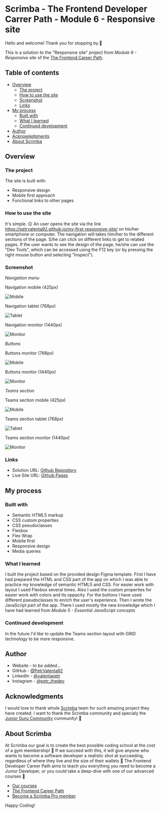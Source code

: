 # Scrimba - The Frontend Developer Carrer Path - Module 6 - Responsive site

Hello and welcome! Thank you for stopping by.🤠

This is a solution to the "Responsive site" project from _Module 6 - Responsive site_ of the [The Frontend Career Path](https://scrimba.com/learn/frontend).

## Table of contents

- [Overview](#overview)
  - [The project](#the-challenge)
  - [How to use the site](#how-to-use-the-app)
  - [Screenshot](#screenshot)
  - [Links](#links)
- [My process](#my-process)
  - [Built with](#built-with)
  - [What I learned](#what-i-learned)
  - [Continued development](#continued-development)
- [Author](#author)
- [Acknowledgments](#acknowledgments)
- [About Scrimba](#about-scrimba)

## Overview

### The project

The site is built with:

- Responsive design
- Mobile first approach
- Functional links to other pages

### How to use the site

It's simple. 😉 An user opens the site via the link https://petrvalenta92.github.io/my-first-responsive-site/ on his/her smartphone or computer.
The navigation will takes him/her to the different sections of the page. S/he can click on different links to get to related pages.
If the user wants to see the design of the page, he/she can use the "Dev Tools", which can be accessed using the F12 key (or by pressing the right mouse button and selecting "Inspect").

### Screenshot

_Navigation menu_

Navigation mobile (425px)

![Mobile](./images/screenshots/Nav_425px.png)

Navigation tablet (768px)

![Tablet](./images/screenshots/Nav_768px.png)

Navigation monitor (1440px)

![Monitor](./images/screenshots/Nav_1440px.png)

_Buttons_

Buttons monitor (768px)

![Mobile](./images/screenshots/Buttons_768px.png)

Buttons monitor (1440px)

![Monitor](./images/screenshots/Buttons_1440px.png)

_Teams section_

Teams section mobile (425px)

![Mobile](./images/screenshots/Teams_425px.png)

Teams section tablet (768px)

![Tablet](./images/screenshots/Teams_768px.png)

Teams section monitor (1440px)

![Monitor](./images/screenshots/Teams_1440px.png)

### Links

- Solution URL: [Github Repository](https://github.com/PetrValenta92/my-first-responsive-site)
- Live Site URL: [Github Pages](https://petrvalenta92.github.io/my-first-responsive-site/)

## My process

### Built with

- Semantic HTML5 markup
- CSS custom properties
- CSS pseudoclasses
- Flexbox
- Flex Wrap
- Mobile first
- Responsive design
- Media queries

### What I learned

I built the project based on the provided design Figma template. First I have had prepared the HTML and CSS part of the app on which I was able to practice my knowledge of semantic HTML5 and CSS. For easier work with layout I used Flexbox several times. Also I used the custom properties for easier work with colors and its oppacity. For the buttons I have used different pseudoclasses to enrich the user's experience.
Then I wrote the JavaScript part of the app. There I used mostly the new knowledge which I have had learned from _Module 5 - Essential JavaScript concepts_

### Continued development

In the future I'd like to update the Teams section layout with GRID technology to be more responsive.

## Author

- Website - _to be added..._
- GitHub - [@PetrValenta92](https://github.com/PetrValenta92)
- LinkedIn - [@valentapetr](https://www.linkedin.com/in/valentapetr/)
- Instagram - [@petr_thedev](https://www.instagram.com/petr_thedev/)

## Acknowledgments

I would love to thank whole [Scrimba](https://scrimba.com) team for such amazing project they have created. I want to thank the Scrimba community and specialy the [Junior Guru Community](https://junior.guru/) community! 🐣

## About Scrimba

At Scrimba our goal is to create the best possible coding school at the cost of a gym membership! 💜
If we succeed with this, it will give anyone who wants to become a software developer a realistic shot at succeeding, regardless of where they live and the size of their wallets 🎉
The Frontend Developer Career Path aims to teach you everything you need to become a Junior Developer, or you could take a deep-dive with one of our advanced courses 🚀

- [Our courses](https://scrimba.com/allcourses)
- [The Frontend Career Path](https://scrimba.com/learn/frontend)
- [Become a Scrimba Pro member](https://scrimba.com/pricing)

Happy Coding!
